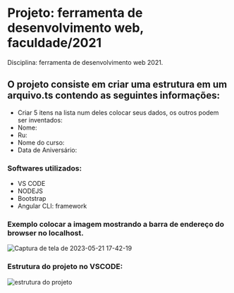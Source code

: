 # Projeto: ferramenta de desenvolvimento web, faculdade/2021
Disciplina: ferramenta de desenvolvimento web 2021.
 
## O projeto consiste em criar uma estrutura em um arquivo.ts contendo as seguintes informações:
- Criar 5 itens na lista num deles colocar seus dados, os outros podem ser inventados: 
- Nome:
- Ru:
- Nome do curso:
- Data de Aniversário:

### Softwares utilizados:
- VS CODE
- NODEJS
- Bootstrap
- Angular CLI: framework

### Exemplo colocar a imagem mostrando a barra de endereço do browser no localhost.
![Captura de tela de 2023-05-21 17-42-19](https://github.com/MiguelSilva07/trabalho-ferramenta-desenvolvimento-web/assets/132858476/30781549-75cb-4661-ba73-17be8890f39f)


### Estrutura do projeto no VSCODE:
![estrutura do projeto](https://github.com/MiguelSilva07/trabalho-ferramenta-desenvolvimento-web/assets/132858476/5615b229-443f-4fe1-9b25-fc805cfe6084)

